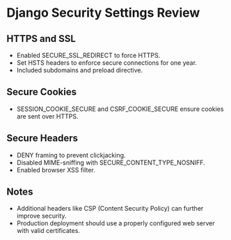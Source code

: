 # Django Security Settings Review

## HTTPS and SSL
- Enabled SECURE_SSL_REDIRECT to force HTTPS.
- Set HSTS headers to enforce secure connections for one year.
- Included subdomains and preload directive.

## Secure Cookies
- SESSION_COOKIE_SECURE and CSRF_COOKIE_SECURE ensure cookies are sent over HTTPS.

## Secure Headers
- DENY framing to prevent clickjacking.
- Disabled MIME-sniffing with SECURE_CONTENT_TYPE_NOSNIFF.
- Enabled browser XSS filter.

## Notes
- Additional headers like CSP (Content Security Policy) can further improve security.
- Production deployment should use a properly configured web server with valid certificates.

